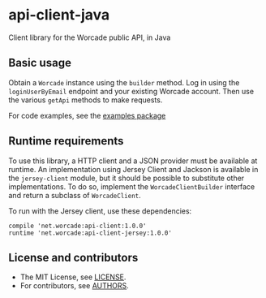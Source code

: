 # api-client-java
Client library for the Worcade public API, in Java

## Basic usage
Obtain a `Worcade` instance using the `builder` method. Log in using the `loginUserByEmail` endpoint
and your existing Worcade account. Then use the various `getApi` methods to make requests.

For code examples, see the [examples package](example/src/main/java/net/worcade/client/example)

## Runtime requirements
To use this library, a HTTP client and a JSON provider must be available at runtime.
An implementation using Jersey Client and Jackson is available in the `jersey-client` module,
but it should be possible to substitute other implementations.
To do so, implement the `WorcadeClientBuilder` interface and return a subclass of `WorcadeClient`.

To run with the Jersey client, use these dependencies:
```
compile 'net.worcade:api-client:1.0.0'
runtime 'net.worcade:api-client-jersey:1.0.0'
```

## License and contributors
* The MIT License, see [LICENSE](https://github.com/Worcade/api-client-java/raw/master/LICENSE).
* For contributors, see [AUTHORS](https://github.com/Worcade/api-client-java/raw/master/AUTHORS).
